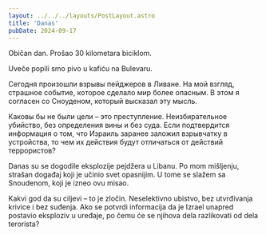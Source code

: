 ```yaml
---
layout: ../../../layouts/PostLayout.astro
title: 'Danas'
pubDate: 2024-09-17
---
```


Običan dan. Prošao 30 kilometara biciklom.

Uveče popili smo pivo u kafiću na Bulevaru.

Сегодня произошли взрывы пейджеров в Ливане. На мой взгляд, страшное событие, которое сделало мир более опасным. В этом я согласен со Сноуденом, который высказал эту мысль.

Каковы бы не были цели – это преступление. Неизбирательное убийство, без определения вины и без суда. Если подтвердится информация о том, что Израиль заранее заложил взрывчатку в устройства, то чем их действия будут отличаться от действий террористов?

Danas su se dogodile eksplozije pejdžera u Libanu. Po mom mišljenju, strašan događaj koji je učinio svet opasnijim. U tome se slažem sa Snoudenom, koji je izneo ovu misao.

Kakvi god da su ciljevi – to je zločin. Neselektivno ubistvo, bez utvrđivanja krivice i bez suđenja. Ako se potvrdi informacija da je Izrael unapred postavio eksploziv u uređaje, po čemu će se njihova dela razlikovati od dela terorista?
